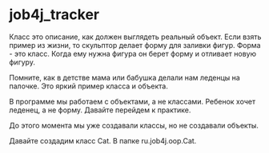 # job4j_tracker
Класс это описание, как должен выглядеть реальный объект. Если взять пример из жизни, то скульптор делает форму для заливки фигур. Форма - это класс. Когда ему нужна фигура он берет форму и отливает новую фигуру.

Помните, как в детстве мама или бабушка делали нам леденцы на палочке. Это яркий пример класса и объекта.

В программе мы работаем с объектами, а не классами. Ребенок хочет леденец, а не форму.
Давайте перейдем к практике.

До этого момента мы уже создавали классы, но не создавали объекты.

Давайте создадим класс Cat. В папке ru.job4j.oop.Cat.